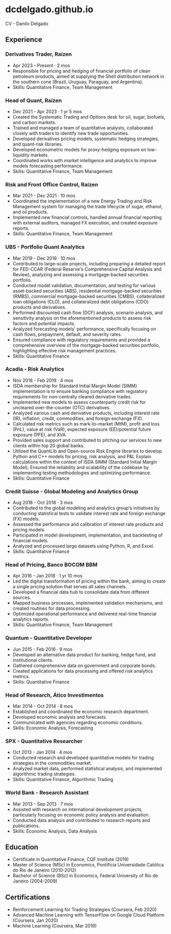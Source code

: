 # dcdelgado.github.io
CV - Danilo Delgado

## Experience

### Derivatives Trader, Raízen
- Apr 2023 - Present · 2 mos
- Responsible for pricing and hedging of financial portfolio of clean petroleum products, aimed at supplying the Shell distribution network in the southern cone (Brazil, Uruguay, Paraguay, and Argentina).
- Skills: Quantitative Finance, Team Management

### Head of Quant, Raízen
- Dec 2021 - Apr 2023 · 1 yr 5 mos
- Created the Systematic Trading and Options desk for oil, sugar, biofuels, and carbon markets.
- Trained and managed a team of quantitative analysts, collaborated closely with traders to identify new trade opportunities.
- Developed derivatives pricing models, systematic hedging strategies, and quant-risk libraries.
- Developed econometric models for proxy-hedging exposure on low-liquidity markets.
- Coordinated works with market intelligence and analytics to improve models forecasting performance.
- Skills: Quantitative Finance, Team Management

### Risk and Front Office Control, Raízen
- Mar 2021 - Dec 2021 · 10 mos
- Coordinated the implementation of a new Energy Trading and Risk Management system for managing the trade lifecycle of sugar, ethanol, and oil products.
- Implemented new financial controls, handled annual financial reporting with external auditors, managed FX execution, and created exposure reports.
- Skills: Quantitative Finance, Team Management

### UBS - Portfolio Quant Analytics
- Mar 2019 - Dec 2019 · 10 mos
- Contributed to large-scale projects, including preparing a detailed report for FED-CCAR (Federal Reserve's Comprehensive Capital Analysis and Review), analyzing and assessing a mortgage-backed securities portfolio.
- Conducted model validation, documentation, and testing for various asset-backed securities (ABS), residential mortgage-backed securities (RMBS), commercial mortgage-backed securities (CMBS), collateralized loan obligations (CLO), and collateralized debt obligations (CDO) products and derivatives.
- Performed discounted cash flow (DCF) analysis, scenario analysis, and sensitivity analysis on the aforementioned products to assess risk factors and potential impacts.
- Analyzed forecasting models' performance, specifically focusing on cash flows, prepayment, default, and severity rates.
- Ensured compliance with regulatory requirements and provided a comprehensive overview of the mortgage-backed securities portfolio, highlighting effective risk management practices.
- Skills: Quantitative Finance

### Acadia - Risk Analytics
- Nov 2018 - Feb 2019 · 4 mos
- ISDA membership for Standard Initial Margin Model (SIMM) implementation is to ensure banking compliance with regulatory requirements for non-centrally cleared derivative trades.
- Implemented new models to assess counterparty credit risk for uncleared over-the-counter (OTC) derivatives.
- Analyzed various cash and derivative products, including interest rate (IR), inflation, credit, commodities, and foreign exchange (FX).
- Calculated risk metrics such as mark-to-market (MtM), profit and loss (PnL), value at risk (VaR), expected exposure (EE)/potential future exposure (PFE), and XVA.
- Provided sales support and contributed to pitching our services to new clients within top 20 global banks.
- Utilized the QuantLib and Open-source Risk Engine libraries to develop Python and C++ models for pricing, risk analysis, and P&L Explain calculations within the context of ISDA SIMM (Standard Initial Margin Model). Ensured the reliability and scalability of the codebase by implementing testing methodologies and optimizing performance.
- Skills: Quantitative Finance

### Credit Suisse - Global Modeling and Analytics Group
- Aug 2018 - Oct 2018 · 3 mos
- Contributed to the global modeling and analytics group's initiatives by conducting statistical tests to validate interest rate and foreign exchange (FX) models.
- Assessed the performance and calibration of interest rate products and pricing models.
- Participated in model development, implementation, and backtesting of financial models.
- Analyzed and processed large datasets using Python, R, and Excel.
- Skills: Quantitative Finance

### Head of Pricing, Banco BOCOM BBM
- Apr 2016 - Jan 2018 · 1 yr 10 mos
- Led the digital transformation of pricing within the bank, aiming to create a single pricing solution that serves all sales channels.
- Developed a financial data hub to consolidate data from different sources.
- Mapped business processes, implemented validation mechanisms, and created routines for data processing.
- Optimized operational performance and delivered real-time financial analytics reports.
- Skills: Quantitative Finance, Team Management

### Quantum - Quantitative Developer
- Jun 2015 - Feb 2016 · 9 mos
- Developed an alternative data product for banking, hedge fund, and institutional clients.
- Gathered comprehensive data on government and corporate bonds.
- Created applications for data processing and offered risk analytics metrics.
- Skills: Quantitative Finance

### Head of Research, Ático Investimentos
- Mar 2014 - Oct 2014 · 8 mos
- Established and coordinated the economic research department.
- Developed economic analysis and forecasts.
- Communicated with agencies regarding economic conditions.
- Skills: Economic Analysis, Forecasting

### SPX - Quantitative Researcher
- Oct 2013 - Jan 2014 · 4 mos
- Conducted research and developed quantitative models for trading strategies in the commodities market.
- Analyzed market data, performed statistical analysis, and implemented algorithmic trading strategies.
- Skills: Quantitative Finance, Algorithmic Trading

### World Bank - Research Assistant
- Mar 2013 - Sep 2013 · 7 mos
- Assisted with research on international development projects, particularly focusing on economic policy analysis and evaluation.
- Conducted data analysis and contributed to research reports and publications.
- Skills: Economic Analysis, Data Analysis

## Education

- Certificate in Quantitative Finance, CQF Institute (2019)
- Master of Science (MSc) in Economics, Pontifícia Universidade Católica do Rio de Janeiro (2010-2012)
- Bachelor of Science (BSc) in Economics, Federal University of Rio de Janeiro (2004-2009)

## Certifications

- Reinforcement Learning for Trading Strategies (Coursera, Feb 2020)
- Advanced Machine Learning with TensorFlow on Google Cloud Platform (Coursera, Jan 2020)
- Machine Learning (Coursera, Mar 2019)
